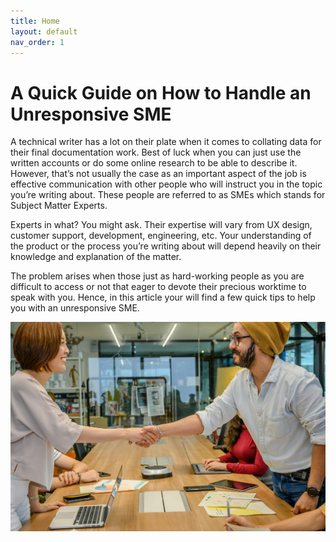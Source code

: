 ```yaml
---
title: Home
layout: default
nav_order: 1
---
```



<h1>A Quick Guide on How to Handle an Unresponsive SME</h1>

A technical writer has a lot on their plate when it comes to collating data for their final documentation work. Best of luck when you can just use the written accounts or do some online research to be able to describe it. However, that’s not usually the case as an important aspect of the job is effective communication with other people who will instruct you in the topic you’re writing about. These people are referred to as SMEs which stands for Subject Matter Experts.
 
Experts in what? You might ask. Their expertise will vary from UX design, customer support, development, engineering, etc. Your understanding of the product or the process you’re writing about will depend heavily on their knowledge and explanation of the matter. 

The problem arises when those just as hard-working people as you are difficult to access or not that eager to devote their precious worktime to speak with you.
Hence, in this article your will find a few quick tips to help you with an unresponsive SME. 


![an image showing two people shaking hands in agreement](<shaking hands.jpg>)